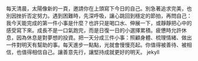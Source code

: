 每天清晨，太陽像新的一頁，邀請你在上頭寫下今日的自己。別急著追求完美，也別因挫折否定努力。遇到困難時，先深呼吸，讓心跳回到穩定的節拍，再問自己：我今天能完成的第一件小事是什麼？也許只是喝口水、伸展一下，或靜靜把心中的感受寫下來。成長不是一口氣跑完，而是日復一日的小選擇累積。疲憊時允許休息，因為休息是對夢想的投資。把一天分成三件小事：照顧身體、梳理情緒、做出一件對明天有幫助的事。每天進步一點點，光就會慢慢亮起。你值得被善待、被相信，也值得相信自己。讓善意先行，讓堅持成就更好的明天。
jekyll